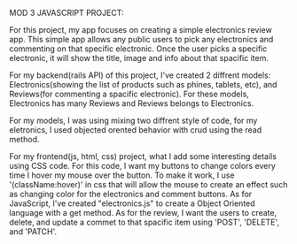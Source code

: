 MOD 3 JAVASCRIPT PROJECT: 

For this project, my app focuses on creating a simple electronics review app. This simple app allows any public users to pick any electronics and commenting on that specific electronic. Once the user picks a specific electronic, it will show the title, image and info about that spacific item.

For my backend(rails API) of this project, I've created 2 diffrent models: Electronics(showing the list of products such as phines, tablets, etc), and Reviews(for commenting a spacific electronic). For these models, Electronics has many Reviews and Reviews belongs to Electronics. 

For my models, I was using mixing two diffrent style of code, for my eletronics, I used objected orented behavior with crud using the read method.

For my frontend(js, html, css) project, what I add some interesting details using CSS code. For this code, I want my buttons to change colors every time I hover my mouse over the button. To make it work, I use '(className:hover)' in css that will allow the mouse to create an effect such as changing color for the electronics and comment buttons. As for JavaScript, I've created "electronics.js" to create a Object Oriented language with a get method. As for the review, I want the users to create, delete, and update a commet to that spacific item using 'POST', 'DELETE', and 'PATCH'.
